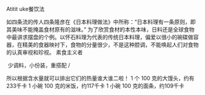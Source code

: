 Atitit uke餐饮法

如四条流的传人四条隆彦在《日本料理做法》中所称：“日本料理有一条原则，即其美味不能掩盖食材原有的滋味。”
为了欣赏食材的本性本味，日料还是全球食物中最讲求摆盘的个例。以怀石料理为代表的传统日本料理，偏爱以很小的碗碟做容器，在精美的食器映衬下，食物的分量很少，不是这种腔调，不能唤起人们对食物的认真审视和珍视。
素食主义者

 少调料，小份装，重搭配 /

所以根据含水量就可以排出它们的热量谁大谁二啦！
1 个 100 克的大馒头，约有233千卡
1 小碗 100 克的米饭，约117千卡
1 小碗 100 克的面条，约109千卡

